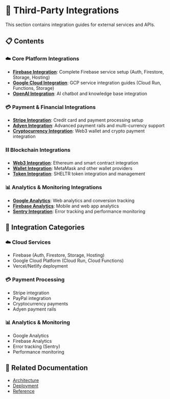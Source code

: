 # 🔗 Third-Party Integrations

This section contains integration guides for external services and APIs.

## 📋 Contents

### ☁️ Core Platform Integrations
- **[Firebase Integration](./firebase-integration.md)**: Complete Firebase service setup (Auth, Firestore, Storage, Hosting)
- **[Google Cloud Integration](./google-cloud-integration.md)**: GCP service integration guides (Cloud Run, Functions, Storage)
- **[OpenAI Integration](./openai-integration.md)**: AI chatbot and knowledge base integration

### 💳 Payment & Financial Integrations
- **[Stripe Integration](./stripe-integration.md)**: Credit card and payment processing setup
- **[Adyen Integration](./adyen-integration.md)**: Advanced payment rails and multi-currency support
- **[Cryptocurrency Integration](./crypto-integration.md)**: Web3 wallet and crypto payment integration

### ⛓️ Blockchain Integrations
- **[Web3 Integration](./web3-integration.md)**: Ethereum and smart contract integration
- **[Wallet Integration](./wallet-integration.md)**: MetaMask and other wallet providers
- **[Token Integration](./token-integration.md)**: SHELTR token integration and management

### 📊 Analytics & Monitoring Integrations
- **[Google Analytics](./google-analytics.md)**: Web analytics and conversion tracking
- **[Firebase Analytics](./firebase-analytics.md)**: Mobile and web app analytics
- **[Sentry Integration](./sentry-integration.md)**: Error tracking and performance monitoring

## 🔧 Integration Categories

### ☁️ Cloud Services
- Firebase (Auth, Firestore, Storage, Hosting)
- Google Cloud Platform (Cloud Run, Cloud Functions)
- Vercel/Netlify deployment

### 💳 Payment Processing
- Stripe integration
- PayPal integration  
- Cryptocurrency payments
- Adyen payment rails

### 📊 Analytics & Monitoring
- Google Analytics
- Firebase Analytics
- Error tracking (Sentry)
- Performance monitoring

## 🔗 Related Documentation

- [Architecture](../02-architecture/README.md)
- [Deployment](../05-deployment/README.md)
- [Reference](../07-reference/README.md)
